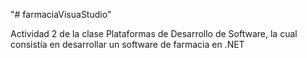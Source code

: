 "# farmaciaVisuaStudio" 

Actividad 2 de la clase Plataformas de Desarrollo de Software, la cual consistía en desarrollar un software de farmacia en .NET